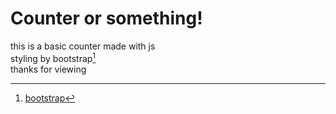 # Counter or something!
this is a basic counter made with js<br>
styling by bootstrap[^1]<br>
thanks for viewing

[^1]: [bootstrap](https://getbootstrap.com/)
